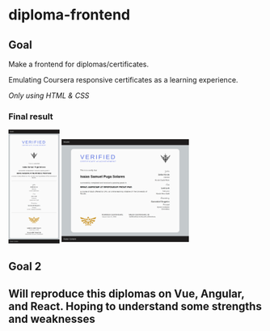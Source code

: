 # diploma-frontend

<h2>Goal</h2>
<p>Make a frontend for diplomas/certificates.</p>
<p>Emulating Coursera responsive certificates as a learning experience. </p>
<p><i>Only using HTML & CSS</i></p>
<h3>Final result</h3>
<p float="left">
<img src="Basic_HTML_&_CSS/lib/screenshots/portrait.png" alt="screenshot of project portrait mode" width=20% height=20%> 
<img src="Basic_HTML_&_CSS/lib/screenshots/landscape.png" alt="screenshot of project landscape mode" width=50% height=50%>
</p>
<h2>Goal 2<h2>
<p>Will reproduce this diplomas on Vue, Angular, and React. Hoping to understand some strengths and weaknesses</p>
